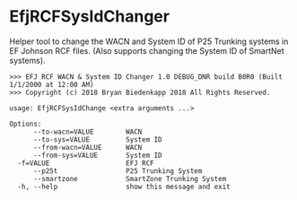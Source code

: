 # EfjRCFSysIdChanger

Helper tool to change the WACN and System ID of P25 Trunking systems in EF Johnson RCF files. (Also supports changing the System ID of SmartNet systems).

```
>>> EFJ RCF WACN & System ID Changer 1.0 DEBUG_DNR build B0R0 (Built 1/1/2000 at 12:00 AM)
>>> Copyright (c) 2018 Bryan Biedenkapp 2018 All Rights Reserved.

usage: EfjRCFSysIdChange <extra arguments ...>

Options:
      --to-wacn=VALUE        WACN
      --to-sys=VALUE         System ID
      --from-wacn=VALUE      WACN
      --from-sys=VALUE       System ID
  -f=VALUE                   EFJ RCF
      --p25t                 P25 Trunking System
      --smartzone            SmartZone Trunking System
  -h, --help                 show this message and exit
```
